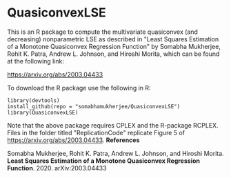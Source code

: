 # QuasiconvexLSE
This is an R package to compute the multivariate quasiconvex (and decreasing) nonparametric LSE as described in "Least Squares Estimation of a Monotone Quasiconvex Regression Function" by Somabha Mukherjee, Rohit K. Patra, Andrew L. Johnson, and Hiroshi Morita, which can be found at the following link:

https://arxiv.org/abs/2003.04433

To download the R package use the following in R:


```
library(devtools)
install_github(repo = "somabhamukherjee/QuasiconvexLSE")
library(QuasiconvexLSE)
```

Note that the above package requires CPLEX and the R-package RCPLEX. 
Files in the folder titled "ReplicationCode" replicate Figure 5 of https://arxiv.org/abs/2003.04433. 
**References**

Somabha Mukherjee, Rohit K. Patra, Andrew L. Johnson, and Hiroshi Morita. **Least Squares Estimation of a Monotone Quasiconvex Regression Function**. 2020. arXiv:2003.04433

